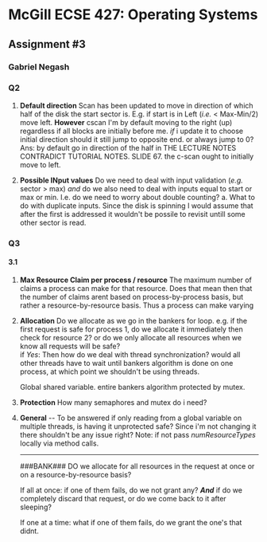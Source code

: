# McGill ECSE 427: Operating Systems
## Assignment #3
### Gabriel Negash
                       
### Q2
1. **Default direction**
Scan has been updated to move in direction of which half of the disk the start sector is. E.g. if start is in Left (_i.e._ < Max-Min/2) move left. 
**However** cscan I'm by default moving to the right (up) regardless if all blocks are initially before me. _if_ i update it to choose initial direction should it still jump to opposite end. or always jump to 0?
Ans: by default go in direction of the half in
THE LECTURE NOTES CONTRADICT TUTORIAL NOTES. SLIDE 67. 
    the c-scan ought to initially move to left. 




2. **Possible INput values**
Do we need to deal with input validation (_e.g._ sector > max) _and_ do we also need to deal with inputs equal to start or max or min. I.e. do we need to worry about double counting?
    a. What to do with duplicate inputs. Since the disk is spinning I would assume that after the first is addressed it wouldn't be possile to revisit untill some other sector is read. 

### Q3
#### 3.1
1. **Max Resource Claim per process / resource**
    The maximum number of claims a process can make for that resource. 
    Does that mean then that the number of claims arent based on process-by-process basis, but rather a resource-by-resource basis. Thus a process can make varying 

2. **Allocation**
    Do we allocate as we go in the bankers for loop. e.g. if the first request is safe for process 1, do we allocate it immediately then check for resource 2? or do we only allocate all resources when we know all requests will be safe?   
        if _Yes_: Then how do we deal with thread synchronization? would all other threads have to wait until bankers algorithm is done on one process, at which point we shouldn't be using threads.  
    
    Global shared variable. 
    entire bankers algorithm protected by mutex. 

3. **Protection**
    How many semaphores and mutex do i need?

4. **General** -- To be answered
    if only reading from a global variable on multiple threads, is having it unprotected safe? Since i'm not changing it there shouldn't be any issue right?
        Note: if not pass _numResourceTypes_ locally via method calls. 







    -------------------
    ###BANK###
    DO we allocate for all resources in the request at once or on a resource-by-resource basis?
    
    If all at once: if one of them fails, do we not grant any? 
        **_And_** if do we completely discard that request, or do we come back to it after sleeping?

    If one at a time: what if one of them fails, do we grant the one's that didnt.
     
